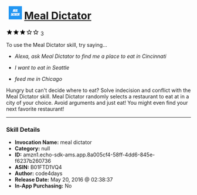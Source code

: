 # &nbsp;<img src="skill_icon" alt="Meal Dictator icon" width="36"> [Meal Dictator](http://alexa.amazon.com/#skills/amzn1.echo-sdk-ams.app.8a005cf4-58ff-4dd6-845e-f6237b260736)
![3 stars](../../images/ic_star_black_18dp_1x.png)![3 stars](../../images/ic_star_black_18dp_1x.png)![3 stars](../../images/ic_star_black_18dp_1x.png)![3 stars](../../images/ic_star_border_black_18dp_1x.png)![3 stars](../../images/ic_star_border_black_18dp_1x.png) 3

To use the Meal Dictator skill, try saying...

* *Alexa, ask Meal Dictator to find me a place to eat in Cincinnati*

* *I want to eat in Seattle*

* *feed me in Chicago*

Hungry but can't decide where to eat? 
Solve indecision and conflict with the Meal Dictator skill. Meal Dictator randomly selects a restaurant to eat at in a city of your choice. Avoid arguments and just eat! You might even find your next favorite restaurant!

***

### Skill Details

* **Invocation Name:** meal dictator
* **Category:** null
* **ID:** amzn1.echo-sdk-ams.app.8a005cf4-58ff-4dd6-845e-f6237b260736
* **ASIN:** B01FTD1VQ4
* **Author:** code4days
* **Release Date:** May 20, 2016 @ 02:38:37
* **In-App Purchasing:** No
